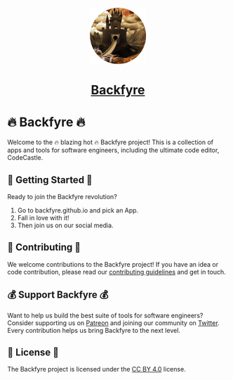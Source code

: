 <p align="center">
  <a href="https://backfyre.github.io">
      <img src="https://github.com/Backfyre/Backfyre/blob/main/logo.png" height="128">
    <h1 align="center">Backfyre</h1>
  </a>
</p>

# 🔥 Backfyre 🔥

Welcome to the 🔥 blazing hot 🔥 Backfyre project! This is a collection of apps and tools for software engineers, including the ultimate code editor, CodeCastle.

## 🚀 Getting Started 🚀

Ready to join the Backfyre revolution?

1. Go to backfyre.github.io and pick an App.
2. Fall in love with it!
3. Then join us on our social media.

## 🤝 Contributing 🤝

We welcome contributions to the Backfyre project! If you have an idea or code contribution, please read our [contributing guidelines](CONTRIBUTING.md) and get in touch.

## 💰 Support Backfyre 💰

Want to help us build the best suite of tools for software engineers? Consider supporting us on [Patreon](https://www.patreon.com/rayvoice) and joining our community on [Twitter](https://twitter.com/RayShortHead). Every contribution helps us bring Backfyre to the next level.

## 📜 License 📜

The Backfyre project is licensed under the [CC BY 4.0](LICENSE.md) license.
